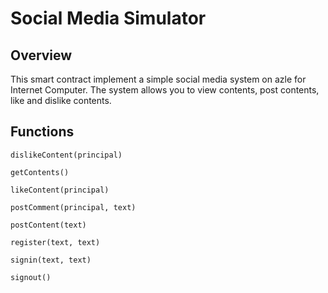 # Social Media Simulator

## Overview

This smart contract implement a simple social media system on azle for Internet Computer.
The system allows you to view contents, post contents, like and dislike contents.

## Functions

`dislikeContent(principal)`

`getContents()`

`likeContent(principal)`

`postComment(principal, text)`

`postContent(text)`

`register(text, text)`

`signin(text, text)`

`signout()`
